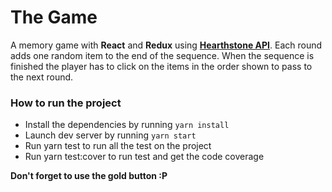 # The Game
A memory game with **React** and **Redux** using **[Hearthstone API](https://rapidapi.com/omgvamp/api/hearthstone)**.
Each round adds one random item to the end of the sequence. When the sequence is finished the player has to click on the items in the order shown to pass to the next round.

### How to run the project
* Install the dependencies by running `yarn install`
* Launch dev server by running `yarn start`
* Run yarn test to run all the test on the project
* Run yarn test:cover to run test and get the code coverage

**Don't forget to use the gold button :P**
